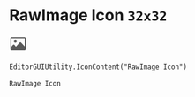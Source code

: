 # RawImage Icon `32x32`
<img src="/img/RawImage%20Icon.png" width=32 height=32>

``` CSharp
EditorGUIUtility.IconContent("RawImage Icon")
```
```
RawImage Icon
```
